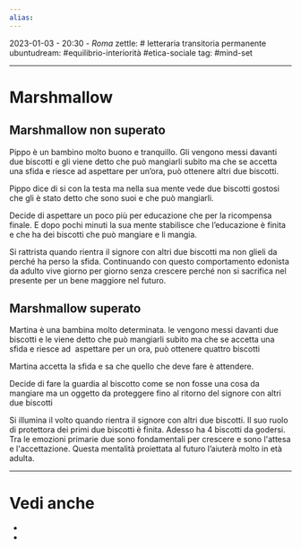 ```yaml
---
alias: 
---
```

2023-01-03 - 20:30 - *Roma*
zettle: # letteraria transitoria permanente
ubuntudream: #equilibrio-interiorità #etica-sociale 
tag: #mind-set 

---
# Marshmallow

## Marshmallow non superato 
Pippo è un bambino molto buono e tranquillo. Gli vengono messi davanti due biscotti e gli viene detto che può mangiarli subito ma che se accetta una sfida e riesce ad aspettare per un’ora, può ottenere altri due biscotti.

Pippo dice di si con la testa ma nella sua mente vede due biscotti gostosi che gli è stato detto che sono suoi e che può mangiarli.

Decide di aspettare un poco più per educazione che per la ricompensa finale. E dopo pochi minuti la sua mente stabilisce che l’educazione è finita e che ha dei biscotti che può mangiare e li mangia.

Si rattrista quando rientra il signore con altri due biscotti ma non glieli da perché ha perso la sfida. Continuando con questo comportamento edonista da adulto vive giorno per giorno senza crescere perché non si sacrifica nel presente per un bene maggiore nel futuro.


## Marshmallow superato 
Martina è una bambina molto determinata. le vengono messi davanti due biscotti e le viene detto che può mangiarli subito ma che se accetta una sfida e riesce ad  aspettare per un ora, può ottenere quattro biscotti

Martina accetta la sfida e sa che quello che deve fare è attendere.

Decide di fare la guardia al biscotto come se non fosse una cosa da mangiare ma un oggetto da proteggere fino al ritorno del signore con altri due biscotti

Si illumina il volto quando rientra il signore con altri due biscotti. Il suo ruolo di protettora dei primi due biscotti è finita. Adesso ha 4 biscotti da godersi. Tra le emozioni primarie due sono fondamentali per crescere e sono l'attesa e l'accettazione. Questa mentalità proiettata al futuro l’aiuterà molto in età adulta.



---
# Vedi anche
- 
- 